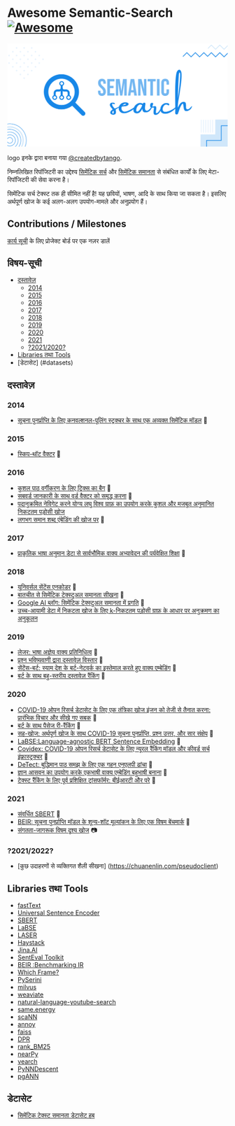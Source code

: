 # Awesome Semantic-Search [![Awesome](https://awesome.re/badge.svg)](https://awesome.re)


<img src ="logo.svg" />

logo इनके द्वारा बनाया गया [@createdbytango](https://instagram.com/createdbytango). 

निम्नलिखित रिपॉजिटरी का उद्देश्य [सिमेंटिक सर्च](https://en.wikipedia.org/wiki/Semantic_search) और [सिमेंटिक समानता](http://nlpprogress.com/english/semantic_textual_similarity.html) से संबंधित कार्यों के लिए मेटा-रिपॉजिटरी की सेवा करना है। 

सिमेंटिक सर्च टेक्स्ट तक ही सीमित नहीं है! यह छवियों, भाषण, आदि के साथ किया जा सकता है। इसलिए अर्थपूर्ण खोज के कई अलग-अलग उपयोग-मामले और अनुप्रयोग हैं।

## Contributions / Milestones

[कार्य सूची](https://github.com/Agrover112/awesome-semantic-search/projects/1) के लिए प्रोजेक्ट बोर्ड पर एक नज़र डालें

## विषय-सूची

- [दस्तावेज़](#papers)
    - [2014](#2014)
    - [2015](#2015)
    - [2016](#2016)
    - [2017](#2017)
    - [2018](#2018)
    - [2019](#2019)
    - [2020](#2020)
    - [2021](#2021)
    - [?2021/2020?](#20212022)
- [Libraries तथा Tools](#libraries-and-tools)
- [डेटासेट] (#datasets)

##  दस्तावेज़
### 2014 
- [सूचना पुनर्प्राप्ति के लिए कनवल्शनल-पूलिंग स्ट्रक्चर के साथ एक अव्यक्त सिमेंटिक मॉडल](https://www.microsoft.com/en-us/research/wp-content/uploads/2016/02/cikm2014_cdssm_final.pdf) 📄

### 2015
- [स्किप-थॉट वैक्टर](https://arxiv.org/pdf/1506.06726.pdf) 📄

### 2016
- [कुशल पाठ वर्गीकरण के लिए ट्रिक्स का बैग](https://arxiv.org/abs/1607.01759) 📄
- [सबवर्ड जानकारी के साथ वर्ड वैक्टर को समृद्ध करना](https://arxiv.org/abs/1607.04606) 📄
- [पदानुक्रमित नेविगेट करने योग्य लघु विश्व ग्राफ़ का उपयोग करके कुशल और मजबूत अनुमानित निकटतम पड़ोसी खोज](https://arxiv.org/abs/1603.09320)
- [लगभग समान शब्द एंबेडिंग की खोज पर](https://www.aclweb.org/anthology/P16-1214.pdf) 📄

### 2017
- [प्राकृतिक भाषा अनुमान डेटा से सार्वभौमिक वाक्य अभ्यावेदन की पर्यवेक्षित शिक्षा](https://research.fb.com/wp-content/uploads/2017/09/emnlp2017.pdf) 📄

### 2018
- [यूनिवर्सल सेंटेंस एनकोडर](https://arxiv.org/pdf/1803.11175.pdf) 📄
- [बातचीत से सिमेंटिक टेक्स्टुअल समानता सीखना](https://arxiv.org/pdf/1804.07754.pdf) 📄
- [Google AI ब्लॉग: सिमेंटिक टेक्स्टुअल समानता में प्रगति](https://ai.googleblog.com/2018/05/advances-in-semantic-textual-similarity.html) 📄
- [उच्च-आयामी डेटा में निकटता खोज के लिए k-निकटतम पड़ोसी ग्राफ़ के आधार पर अनुक्रमण का अनुकूलन](https://arxiv.org/abs/1810.07355)

### 2019
- [लेजर: भाषा अज्ञेय वाक्य प्रतिनिधित्व](https://engineering.fb.com/2019/01/22/ai-research/laser-multilingual-sentence-embeddings/) 📄
- [प्रश्न भविष्यवाणी द्वारा दस्तावेज़ विस्तार](https://arxiv.org/abs/1904.08375) 📄
- [सेंटेंस-बर्ट: स्याम देश के बर्ट-नेटवर्क का इस्तेमाल करते हुए वाक्य एम्बेडिंग](https://arxiv.org/pdf/1908.10084.pdf) 📄
- [बर्ट के साथ बहु-स्तरीय दस्तावेज़ रैंकिंग](https://arxiv.org/abs/1910.14424) 📄

### 2020
- [COVID-19 ओपन रिसर्च डेटासेट के लिए एक तंत्रिका खोज इंजन को तेजी से तैनात करना: प्रारंभिक विचार और सीखे गए सबक](https://arxiv.org/abs/2004.05125) 📄
- [बर्ट के साथ पैसेज री-रैंकिंग](https://arxiv.org/pdf/1901.04085.pdf) 📄
- [सह-खोज: अर्थपूर्ण खोज के साथ COVID-19 सूचना पुनर्प्राप्ति, प्रश्न उत्तर, और सार संक्षेप](https://arxiv.org/pdf/2006.09595.pdf) 📄
- [LaBSE:Language-agnostic BERT Sentence Embedding](https://arxiv.org/abs/2007.01852) 📄
- [Covidex: COVID-19 ओपन रिसर्च डेटासेट के लिए न्यूरल रैंकिंग मॉडल और कीवर्ड सर्च इंफ्रास्ट्रक्चर](https://arxiv.org/abs/2007.07846) 📄
- [DeTect: बुद्धिमान पाठ समझ के लिए एक गहन एनएलपी ढांचा](https://engineering.linkedin.com/blog/2020/open-sourcing-detext) 📄
- [ज्ञान आसवन का उपयोग करके एकभाषी वाक्य एम्बेडिंग बहुभाषी बनाना](https://arxiv.org/pdf/2004.09813.pdf) 📄
- [टेक्स्ट रैंकिंग के लिए पूर्व प्रशिक्षित ट्रांसफॉर्मर: बीईआरटी और परे](https://arxiv.org/abs/2010.06467) 📄

### 2021
- [संवर्धित SBERT](https://arxiv.org/pdf/2010.08240.pdf) 📄
- [BEIR: सूचना पुनर्प्राप्ति मॉडल के शून्य-शॉट मूल्यांकन के लिए एक विषम बेंचमार्क](https://arxiv.org/abs/2104.08663) 📄
- [संगतता-जागरूक विषम दृश्य खोज](https://arxiv.org/abs/2105.06047) 📷

### ?2021/2022?
- [कुछ उदाहरणों से व्यक्तिगत शैली सीखना] (https://chuanenlin.com/pseudoclient)


## Libraries तथा Tools
- [fastText](https://fasttext.cc/)
- [Universal Sentence Encoder](https://tfhub.dev/google/universal-sentence-encoder/4)
- [SBERT](https://www.sbert.net/)
- [LaBSE](https://tfhub.dev/google/LaBSE/2)
- [LASER](https://github.com/facebookresearch/LASER)
- [Haystack](https://github.com/deepset-ai/haystack/)
- [Jina.AI](https://jina.ai/)
- [SentEval Toolkit](https://github.com/facebookresearch/SentEval?utm_source=catalyzex.com)
- [BEIR :Benchmarking IR](https://github.com/UKPLab/beir)
- [Which Frame?](http://whichframe.com/)
- [PySerini](https://github.com/castorini/pyserini)
- [milvus](https://www.milvus.io/)
- [weaviate](https://github.com/semi-technologies/weaviate)
- [natural-language-youtube-search](https://github.com/haltakov/natural-language-youtube-search)
- [same.energy](https://www.same.energy/about)
- [scaNN](https://github.com/google-research/google-research/tree/master/scann)
- [annoy](https://github.com/spotify/annoy)
- [faiss](https://github.com/facebookresearch/faiss)
- [DPR](https://github.com/facebookresearch/DPR)
- [rank_BM25](https://github.com/dorianbrown/rank_bm25)
- [nearPy](http://pixelogik.github.io/NearPy/)
- [vearch](https://github.com/vearch/vearch)
- [PyNNDescent](https://github.com/lmcinnes/pynndescent)
- [pgANN](https://github.com/netrasys/pgANN)

## डेटासेट
- [सिमेंटिक टेक्स्ट समानता डेटासेट हब](https://github.com/brmson/dataset-sts)

